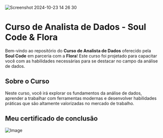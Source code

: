![Screenshot 2024-10-23 14 26 30](https://github.com/user-attachments/assets/7183ce61-bcdf-4579-88ff-1a8d85dabbc6)

# Curso de Analista de Dados - Soul Code & Flora

Bem-vindo ao repositório do **Curso de Analista de Dados** oferecido pela **Soul Code** em parceria com a **Flora**! Este curso foi projetado para capacitar você com as habilidades necessárias para se destacar no campo da análise de dados.

## Sobre o Curso

Neste curso, você irá explorar os fundamentos da análise de dados, aprender a trabalhar com ferramentas modernas e desenvolver habilidades práticas que são altamente valorizadas no mercado de trabalho. 

## Meu certificado de conclusão 

![Image](https://github.com/user-attachments/assets/ef02c031-6084-4a74-8149-f672427fabc0)
